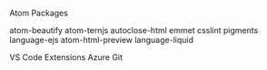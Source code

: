 Atom Packages

atom-beautify
atom-ternjs
autoclose-html
emmet
csslint
pigments
language-ejs
atom-html-preview
language-liquid

VS Code Extensions
Azure Git
